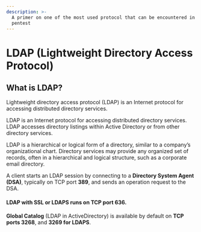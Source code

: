 ```yaml
---
description: >-
  A primer on one of the most used protocol that can be encountered in a network
  pentest
---
```


# LDAP (Lightweight Directory Access Protocol)

## What is LDAP?

Lightweight directory access protocol (LDAP) is an Internet protocol for accessing distributed directory services.

LDAP is an Internet protocol for accessing distributed directory services. LDAP accesses directory listings within Active Directory or from other directory services.&#x20;

LDAP is a hierarchical or logical form of a directory, similar to a company’s organizational chart. Directory services may provide any organized set of records, often in a hierarchical and logical structure, such as a corporate email directory.

A client starts an LDAP session by connecting to a **Directory System Agent (DSA)**, typically on TCP port **389**, and sends an operation request to the DSA.

#### **LDAP with SSL or LDAPS runs on TCP port 636**.&#x20;

**Global Catalog** (LDAP in ActiveDirectory) is available by default on **TCP ports 3268**, and **3269 for LDAPS**.
